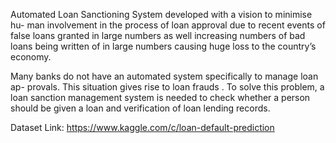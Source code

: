 Automated Loan Sanctioning System developed with a vision to minimise hu- man involvement in the process of loan approval due to recent events of false loans granted in large numbers as well increasing numbers of bad loans being written of in large numbers causing huge loss to the country’s economy.


Many banks do not have an automated system specifically to manage loan ap- provals. This situation gives rise to loan frauds . To solve this problem, a loan sanction management system is needed to check whether a person should be given a loan and verification of loan lending records.

Dataset Link: https://www.kaggle.com/c/loan-default-prediction

